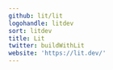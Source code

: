 ```yaml
---
github: lit/lit
logohandle: litdev
sort: litdev
title: Lit
twitter: buildWithLit
website: 'https://lit.dev/'
---
```

